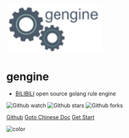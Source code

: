 ![logo](_media/gengine.svg)
# gengine
-  [BILIBILI][1] open source golang rule engine

 [1]: https://www.bilibili.com

![Github watch](https://img.shields.io/github/watchers/rencalo770/gengine.svg)
![Github stars](https://img.shields.io/github/stars/rencalo770/gengine.svg)
![Github forks](https://img.shields.io/github/forks/rencalo770/gengine.svg)

[Github](https://github.com/rencalo770/gengine)
[Goto Chinese Doc](https://rencalo770.github.io/gengine_doc)
[Get Start](introduce)



<!-- 背景图片 -->
<!-- ![](_media/bg.png) -->

<!-- 背景色 -->
![color](#ffffff)